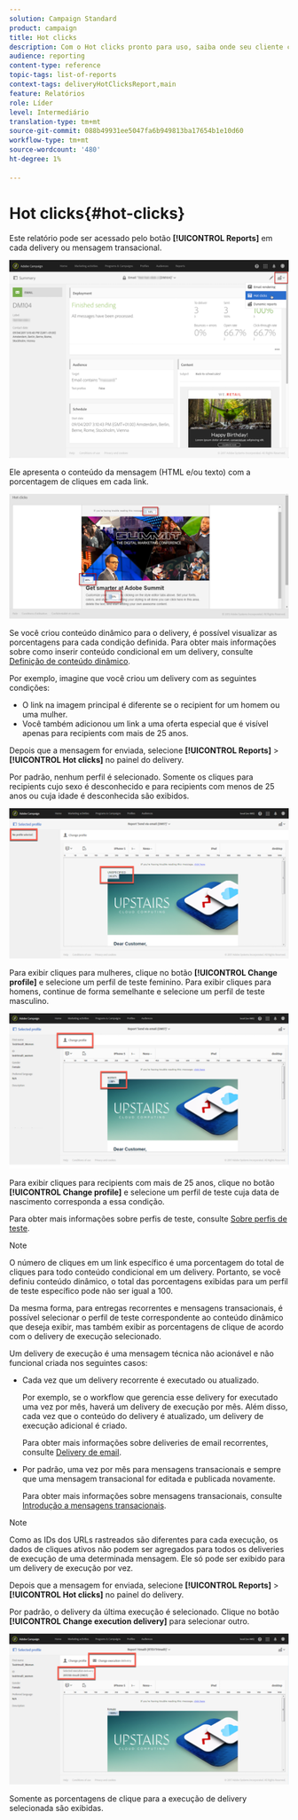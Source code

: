 ```yaml
---
solution: Campaign Standard
product: campaign
title: Hot clicks
description: Com o Hot clicks pronto para uso, saiba onde seu cliente clicou em seu delivery.
audience: reporting
content-type: reference
topic-tags: list-of-reports
context-tags: deliveryHotClicksReport,main
feature: Relatórios
role: Líder
level: Intermediário
translation-type: tm+mt
source-git-commit: 088b49931ee5047fa6b949813ba17654b1e10d60
workflow-type: tm+mt
source-wordcount: '480'
ht-degree: 1%

---
```



# Hot clicks{#hot-clicks}

Este relatório pode ser acessado pelo botão **[!UICONTROL Reports]** em cada delivery ou mensagem transacional.

![](assets/delivery_reports_hot-clicks_4.png)

Ele apresenta o conteúdo da mensagem (HTML e/ou texto) com a porcentagem de cliques em cada link.

![](assets/delivery_reports_10.png)

Se você criou conteúdo dinâmico para o delivery, é possível visualizar as porcentagens para cada condição definida. Para obter mais informações sobre como inserir conteúdo condicional em um delivery, consulte [Definição de conteúdo dinâmico](../../designing/using/personalization.md#defining-dynamic-content-in-an-email).

Por exemplo, imagine que você criou um delivery com as seguintes condições:

* O link na imagem principal é diferente se o recipient for um homem ou uma mulher.
* Você também adicionou um link a uma oferta especial que é visível apenas para recipients com mais de 25 anos.

Depois que a mensagem for enviada, selecione **[!UICONTROL Reports]** > **[!UICONTROL Hot clicks]** no painel do delivery.

Por padrão, nenhum perfil é selecionado. Somente os cliques para recipients cujo sexo é desconhecido e para recipients com menos de 25 anos ou cuja idade é desconhecida são exibidos.

![](assets/delivery_reports_hot-clicks_1.png)

Para exibir cliques para mulheres, clique no botão **[!UICONTROL Change profile]** e selecione um perfil de teste feminino. Para exibir cliques para homens, continue de forma semelhante e selecione um perfil de teste masculino.

![](assets/delivery_reports_hot-clicks_2.png)

Para exibir cliques para recipients com mais de 25 anos, clique no botão **[!UICONTROL Change profile]** e selecione um perfil de teste cuja data de nascimento corresponda a essa condição.

Para obter mais informações sobre perfis de teste, consulte [Sobre perfis de teste](../../audiences/using/managing-test-profiles.md).

>[!NOTE]
>
>O número de cliques em um link específico é uma porcentagem do total de cliques para todo conteúdo condicional em um delivery. Portanto, se você definiu conteúdo dinâmico, o total das porcentagens exibidas para um perfil de teste específico pode não ser igual a 100.

Da mesma forma, para entregas recorrentes e mensagens transacionais, é possível selecionar o perfil de teste correspondente ao conteúdo dinâmico que deseja exibir, mas também exibir as porcentagens de clique de acordo com o delivery de execução selecionado.

Um delivery de execução é uma mensagem técnica não acionável e não funcional criada nos seguintes casos:

* Cada vez que um delivery recorrente é executado ou atualizado.

   Por exemplo, se o workflow que gerencia esse delivery for executado uma vez por mês, haverá um delivery de execução por mês. Além disso, cada vez que o conteúdo do delivery é atualizado, um delivery de execução adicional é criado.

   Para obter mais informações sobre deliveries de email recorrentes, consulte [Delivery de email](../../automating/using/email-delivery.md).

* Por padrão, uma vez por mês para mensagens transacionais e sempre que uma mensagem transacional for editada e publicada novamente.

   Para obter mais informações sobre mensagens transacionais, consulte [Introdução a mensagens transacionais](../../channels/using/getting-started-with-transactional-msg.md).

>[!NOTE]
>
>Como as IDs dos URLs rastreados são diferentes para cada execução, os dados de cliques ativos não podem ser agregados para todos os deliveries de execução de uma determinada mensagem. Ele só pode ser exibido para um delivery de execução por vez.

Depois que a mensagem for enviada, selecione **[!UICONTROL Reports]** > **[!UICONTROL Hot clicks]** no painel do delivery.

Por padrão, o delivery da última execução é selecionado. Clique no botão **[!UICONTROL Change execution delivery]** para selecionar outro.

![](assets/delivery_reports_hot-clicks_3.png)

Somente as porcentagens de clique para a execução de delivery selecionada são exibidas.
